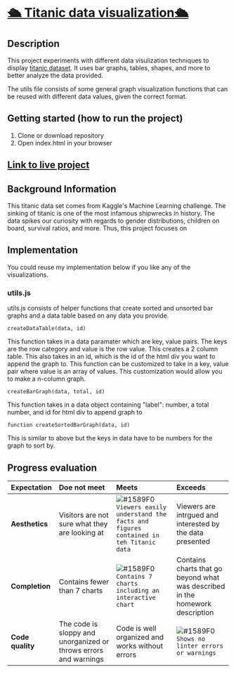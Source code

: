 # [🛳 Titanic data visualization🛳 ](https://anisha7.github.io/titanicdata/)


## Description
This project experiments with different data visulization techniques to display [titanic dataset](https://www.kaggle.com/c/titanic/data). It uses bar graphs, tables, shapes, and more to better analyze the data provided.

The utils file consists of some general graph visualization functions that can be reused with different data values, given the correct format.

## Getting started (how to run the project)
1. Clone or download repository
2. Open index.html in your browser

## [Link to live project](https://anisha7.github.io/titanicdata/)


## Background Information
This titanic data set comes from Kaggle's Machine Learning challenge. The sinking of titanic is one of the most infamous shipwrecks in history. The data spikes our curiosity with regards to gender distributions, children on board, survival ratios, and more. Thus, this project focuses on 

## Implementation
You could reuse my implementation below if you like any of the visualizations. 


### utils.js
utils.js consists of helper functions that create sorted and unsorted bar graphs and a data table based on any data you provide. 

```
createDataTable(data, id)
```
This function takes in a data paramater which are key, value pairs. The keys are the row category and value is the row value. This creates a 2 column table.
This also takes in an id, which is the id of the html div you want to append the graph to.
This function can be customized to take in a key, value pair where value is an array of values. This customization would allow you to make a n-column graph.

```
createBarGraph(data, total, id)
```
This function takes in a data object containing "label": number, a total number, and id for html div to append graph to

```
function createSortedBarGraph(data, id)
```
This is similar to above but the keys in data have to be numbers for the graph to sort by.

## Progress evaluation
| Expectation | Doe not meet | Meets | Exceeds |
|:-------------|:------------------|:----------------|:-----------------|
| **Aesthetics** | Visitors are not sure what they are looking at | ![#1589F0](https://placehold.it/15/1589F0/000000?text=+) `Viewers easily understand the facts and figures contained in teh Titanic data` | Viewers are intrgued and interested by the data presented |
| **Completion** | Contains fewer than 7 charts | ![#1589F0](https://placehold.it/15/1589F0/000000?text=+) `Contains 7 charts including an interactive chart` | Contains charts that go beyond what was described in the homework description |
| **Code quality** | The code is sloppy and unorganized or throws errors and warnings | Code is well organized and works without errors | ![#1589F0](https://placehold.it/15/1589F0/000000?text=+) `Shows no linter errors or warnings` |